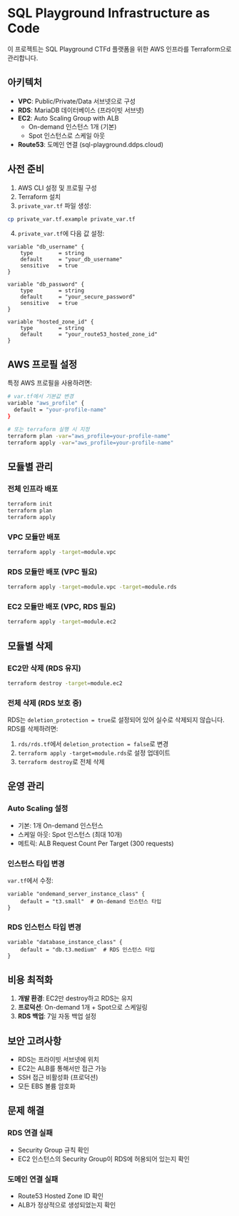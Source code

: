 # SQL Playground Infrastructure as Code

이 프로젝트는 SQL Playground CTFd 플랫폼을 위한 AWS 인프라를 Terraform으로 관리합니다.

## 아키텍처

- **VPC**: Public/Private/Data 서브넷으로 구성
- **RDS**: MariaDB 데이터베이스 (프라이빗 서브넷)
- **EC2**: Auto Scaling Group with ALB
  - On-demand 인스턴스 1개 (기본)
  - Spot 인스턴스로 스케일 아웃
- **Route53**: 도메인 연결 (sql-playground.ddps.cloud)

## 사전 준비

1. AWS CLI 설정 및 프로필 구성
2. Terraform 설치
3. `private_var.tf` 파일 생성:
```bash
cp private_var.tf.example private_var.tf
```

4. `private_var.tf`에 다음 값 설정:
```hcl
variable "db_username" {
    type        = string
    default     = "your_db_username"
    sensitive   = true
}

variable "db_password" {
    type        = string
    default     = "your_secure_password"
    sensitive   = true
}

variable "hosted_zone_id" {
    type        = string
    default     = "your_route53_hosted_zone_id"
}
```

## AWS 프로필 설정

특정 AWS 프로필을 사용하려면:
```bash
# var.tf에서 기본값 변경
variable "aws_profile" {
  default = "your-profile-name"
}

# 또는 terraform 실행 시 지정
terraform plan -var="aws_profile=your-profile-name"
terraform apply -var="aws_profile=your-profile-name"
```

## 모듈별 관리

### 전체 인프라 배포
```bash
terraform init
terraform plan
terraform apply
```

### VPC 모듈만 배포
```bash
terraform apply -target=module.vpc
```

### RDS 모듈만 배포 (VPC 필요)
```bash
terraform apply -target=module.vpc -target=module.rds
```

### EC2 모듈만 배포 (VPC, RDS 필요)
```bash
terraform apply -target=module.ec2
```

## 모듈별 삭제

### EC2만 삭제 (RDS 유지)
```bash
terraform destroy -target=module.ec2
```

### 전체 삭제 (RDS 보호 중)
RDS는 `deletion_protection = true`로 설정되어 있어 실수로 삭제되지 않습니다.
RDS를 삭제하려면:

1. `rds/rds.tf`에서 `deletion_protection = false`로 변경
2. `terraform apply -target=module.rds`로 설정 업데이트
3. `terraform destroy`로 전체 삭제

## 운영 관리

### Auto Scaling 설정
- 기본: 1개 On-demand 인스턴스
- 스케일 아웃: Spot 인스턴스 (최대 10개)
- 메트릭: ALB Request Count Per Target (300 requests)

### 인스턴스 타입 변경
`var.tf`에서 수정:
```hcl
variable "ondemand_server_instance_class" {
    default = "t3.small"  # On-demand 인스턴스 타입
}
```

### RDS 인스턴스 타입 변경
```hcl
variable "database_instance_class" {
    default = "db.t3.medium"  # RDS 인스턴스 타입
}
```

## 비용 최적화

1. **개발 환경**: EC2만 destroy하고 RDS는 유지
2. **프로덕션**: On-demand 1개 + Spot으로 스케일링
3. **RDS 백업**: 7일 자동 백업 설정

## 보안 고려사항

- RDS는 프라이빗 서브넷에 위치
- EC2는 ALB를 통해서만 접근 가능
- SSH 접근 비활성화 (프로덕션)
- 모든 EBS 볼륨 암호화

## 문제 해결

### RDS 연결 실패
- Security Group 규칙 확인
- EC2 인스턴스의 Security Group이 RDS에 허용되어 있는지 확인

### 도메인 연결 실패
- Route53 Hosted Zone ID 확인
- ALB가 정상적으로 생성되었는지 확인
